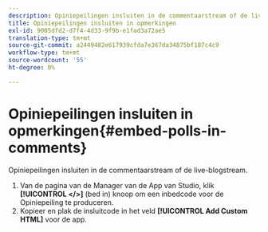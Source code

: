 ```yaml
---
description: Opiniepeilingen insluiten in de commentaarstream of de live-blogstream.
title: Opiniepeilingen insluiten in opmerkingen
exl-id: 9005dfd2-d7f4-4d33-9f9b-e1fad3a72ae5
translation-type: tm+mt
source-git-commit: a2449482e617939cfda7e367da34875bf187c4c9
workflow-type: tm+mt
source-wordcount: '55'
ht-degree: 0%

---
```


# Opiniepeilingen insluiten in opmerkingen{#embed-polls-in-comments}

Opiniepeilingen insluiten in de commentaarstream of de live-blogstream.

1. Van de pagina van de Manager van de App van Studio, klik **[!UICONTROL </>]** (bed in) knoop om een inbedcode voor de Opiniepeiling te produceren.
1. Kopieer en plak de insluitcode in het veld **[!UICONTROL Add Custom HTML]** voor de app.
